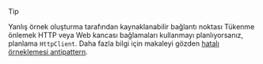 > [!TIP]
>
> Yanlış örnek oluşturma tarafından kaynaklanabilir bağlantı noktası Tükenme önlemek HTTP veya Web kancası bağlamaları kullanmayı planlıyorsanız, planlama `HttpClient`. Daha fazla bilgi için makaleyi gözden [hatalı örneklemesi antipattern](https://docs.microsoft.com/azure/architecture/antipatterns/improper-instantiation/).
>
